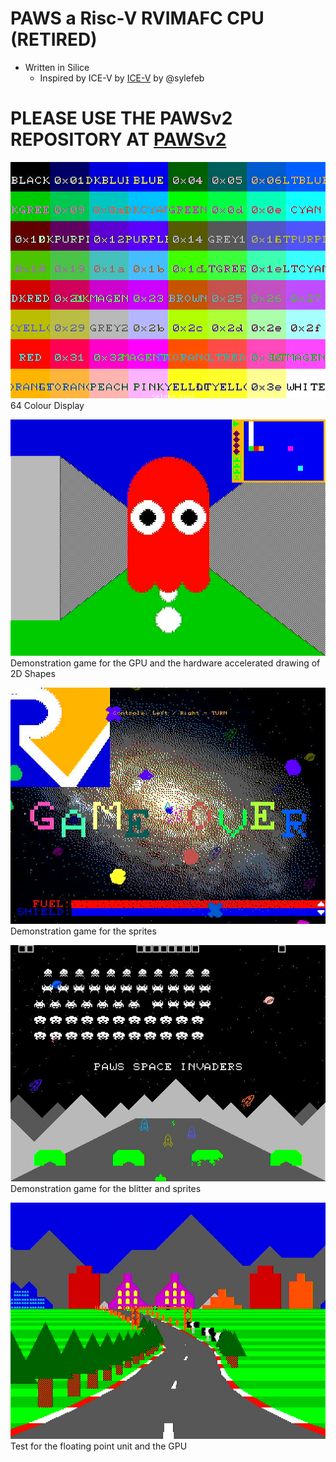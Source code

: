 # PAWS a Risc-V RVIMAFC CPU (RETIRED)

* Written in Silice
    * Inspired by ICE-V by [ICE-V](https://github.com/sylefeb/Silice/tree/master/projects/ice-v) by @sylefeb

# PLEASE USE THE PAWSv2 REPOSITORY AT [PAWSv2](https://github.com/rob-ng15/PAWSv2)

![BIOS](documentation/Screenshots/COLOURS.jpg)
<br>64 Colour Display

![BIOS](documentation/Screenshots/3DMAZE.jpg)
<br>Demonstration game for the GPU and the hardware accelerated drawing of 2D Shapes

![BIOS](documentation/Screenshots/ASTEROIDS.jpg)
<br>Demonstration game for the sprites

![BIOS](documentation/Screenshots/INVADERS.jpg)
<br>Demonstration game for the blitter and sprites

![BIOS](documentation/Screenshots/OUTRUN.jpg)
<br>Test for the floating point unit and the GPU

